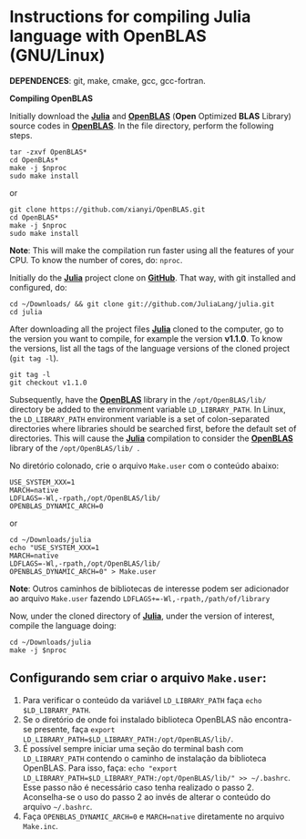 # Instructions for compiling Julia language with OpenBLAS (GNU/Linux)

**DEPENDENCES**: git, make, cmake, gcc, gcc-fortran.

**Compiling OpenBLAS**

Initially download the [**Julia**](https://julialang.org/) and [**OpenBLAS**](https://www.openblas.net/) (**Open** Optimized **BLAS** Library) source codes in [**OpenBLAS**](https://www.openblas.net/). In the file directory, perform the following steps.
```
tar -zxvf OpenBLAS*
cd OpenBLAs*
make -j $nproc
sudo make install
```
or

```
git clone https://github.com/xianyi/OpenBLAS.git
cd OpenBLAS*
make -j $nproc
sudo make install
```
**Note**: This will make the compilation run faster using all the features of your CPU. To know the number of cores, do: ```nproc```.

Initially do the [**Julia**](https://julialang.org/)  project clone on [**GitHub**](https://github.com/JuliaLang/julia). That way, with git installed and configured, do:

```
cd ~/Downloads/ && git clone git://github.com/JuliaLang/julia.git
cd julia
```

After downloading all the project files [**Julia**](https://julialang.org/) cloned to the computer, go to the version you want to compile, for example the version **v1.1.0**. To know the versions, list all the tags of the language versions of the cloned project (`git tag -l`).

```
git tag -l
git checkout v1.1.0
```

Subsequently, have the [**OpenBLAS**](https://www.openblas.net/) library in the `/opt/OpenBLAS/lib/` directory be added to the environment variable `LD_LIBRARY_PATH`. In Linux, the `LD_LIBRARY_PATH` environment variable is a set of colon-separated directories where libraries should be searched first, before the default set of directories. This will cause the [**Julia**](https://julialang.org/) compilation  to consider the [**OpenBLAS**](https://www.openblas.net/) library of the `/opt/OpenBLAS/lib/ `.

No diretório colonado, crie o arquivo `Make.user` com o conteúdo abaixo:

```
USE_SYSTEM_XXX=1
MARCH=native
LDFLAGS=-Wl,-rpath,/opt/OpenBLAS/lib/
OPENBLAS_DYNAMIC_ARCH=0
```
or

```
cd ~/Downloads/julia
echo "USE_SYSTEM_XXX=1
MARCH=native
LDFLAGS=-Wl,-rpath,/opt/OpenBLAS/lib/
OPENBLAS_DYNAMIC_ARCH=0" > Make.user
```

**Note**: Outros caminhos de bibliotecas de interesse podem ser adicionador ao arquivo `Make.user` fazendo `LDFLAGS+=-Wl,-rpath,/path/of/library`


Now, under the cloned directory of [**Julia**](https://julialang.org/), under the version of interest, compile the language doing:

```
cd ~/Downloads/julia
make -j $nproc
```

## Configurando sem criar o arquivo `Make.user`:

1. Para verificar o conteúdo da variável `LD_LIBRARY_PATH` faça `echo $LD_LIBRARY_PATH`.
2. Se o diretório de onde foi instalado biblioteca OpenBLAS não encontra-se presente, faça `export LD_LIBRARY_PATH=$LD_LIBRARY_PATH:/opt/OpenBLAS/lib/`.
3. É possível sempre iniciar uma seção do terminal bash com `LD_LIBRARY_PATH` contendo o caminho de instalação da biblioteca OpenBLAS. Para isso, faça: `echo "export LD_LIBRARY_PATH=$LD_LIBRARY_PATH:/opt/OpenBLAS/lib/" >> ~/.bashrc`. Esse passo não é necessário caso tenha realizado o passo 2. Aconselha-se o uso do passo 2 ao invés de alterar o conteúdo do arquivo `~/.bashrc`.
4. Faça `OPENBLAS_DYNAMIC_ARCH=0` e `MARCH=native` diretamente no arquivo `Make.inc`.



